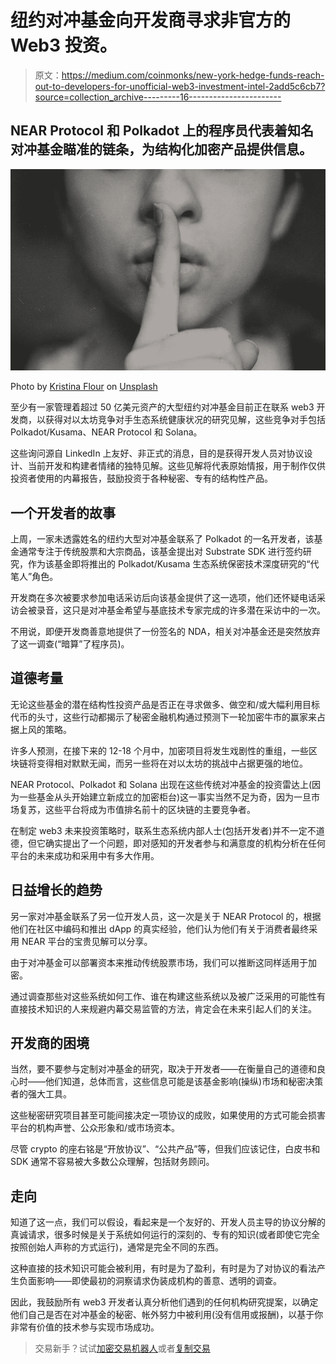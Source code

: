 # 纽约对冲基金向开发商寻求非官方的 Web3 投资。

> 原文：<https://medium.com/coinmonks/new-york-hedge-funds-reach-out-to-developers-for-unofficial-web3-investment-intel-2add5c6cb7?source=collection_archive---------16----------------------->

## NEAR Protocol 和 Polkadot 上的程序员代表着知名对冲基金瞄准的链条，为结构化加密产品提供信息。

![](img/ddf9f7bbd8bbaa509315b4ec7b10b793.png)

Photo by [Kristina Flour](https://unsplash.com/@tinaflour?utm_source=unsplash&utm_medium=referral&utm_content=creditCopyText) on [Unsplash](https://unsplash.com/s/photos/secret-spy?utm_source=unsplash&utm_medium=referral&utm_content=creditCopyText)

至少有一家管理着超过 50 亿美元资产的大型纽约对冲基金目前正在联系 web3 开发商，以获得对以太坊竞争对手生态系统健康状况的研究见解，这些竞争对手包括 Polkadot/Kusama、NEAR Protocol 和 Solana。

这些询问源自 LinkedIn 上友好、非正式的消息，目的是获得开发人员对协议设计、当前开发和构建者情绪的独特见解。这些见解将代表原始情报，用于制作仅供投资者使用的内幕报告，鼓励投资于各种秘密、专有的结构性产品。

## 一个开发者的故事

上周，一家未透露姓名的纽约大型对冲基金联系了 Polkadot 的一名开发者，该基金通常专注于传统股票和大宗商品，该基金提出对 Substrate SDK 进行签约研究，作为该基金即将推出的 Polkadot/Kusama 生态系统保密技术深度研究的“代笔人”角色。

开发商在多次被要求参加电话采访后向该基金提供了这一选项，他们还怀疑电话采访会被录音，这只是对冲基金希望与基底技术专家完成的许多潜在采访中的一次。

不用说，即便开发商善意地提供了一份签名的 NDA，相关对冲基金还是突然放弃了这一调查(“暗算”了程序员)。

## 道德考量

无论这些基金的潜在结构性投资产品是否正在寻求做多、做空和/或大幅利用目标代币的头寸，这些行动都揭示了秘密金融机构通过预测下一轮加密牛市的赢家来占据上风的策略。

许多人预测，在接下来的 12-18 个月中，加密项目将发生戏剧性的重组，一些区块链将变得相对默默无闻，而另一些将在对以太坊的挑战中占据更强的地位。

NEAR Protocol、Polkadot 和 Solana 出现在这些传统对冲基金的投资雷达上(因为一些基金从头开始建立新成立的加密柜台)这一事实当然不足为奇，因为一旦市场复苏，这些平台将成为市值排名前十的区块链的主要竞争者。

在制定 web3 未来投资策略时，联系生态系统内部人士(包括开发者)并不一定不道德，但它确实提出了一个问题，即对感知的开发者参与和满意度的机构分析在任何平台的未来成功和采用中有多大作用。

## 日益增长的趋势

另一家对冲基金联系了另一位开发人员，这一次是关于 NEAR Protocol 的，根据他们在社区中编码和推出 dApp 的真实经验，他们认为他们有关于消费者最终采用 NEAR 平台的宝贵见解可以分享。

由于对冲基金可以部署资本来推动传统股票市场，我们可以推断这同样适用于加密。

通过调查那些对这些系统如何工作、谁在构建这些系统以及被广泛采用的可能性有直接技术知识的人来规避内幕交易监管的方法，肯定会在未来引起人们的关注。

## 开发商的困境

当然，要不要参与定制对冲基金的研究，取决于开发者——在衡量自己的道德和良心时——他们知道，总体而言，这些信息可能是该基金影响(操纵)市场和秘密决策者的强大工具。

这些秘密研究项目甚至可能间接决定一项协议的成败，如果使用的方式可能会损害平台的机构声誉、公众形象和/或市场资本。

尽管 crypto 的座右铭是“开放协议”、“公共产品”等，但我们应该记住，白皮书和 SDK 通常不容易被大多数公众理解，包括财务顾问。

## 走向

知道了这一点，我们可以假设，看起来是一个友好的、开发人员主导的协议分解的真诚请求，很多时候是关于系统如何运行的深刻的、专有的知识(或者即使它完全按照创始人声称的方式运行)，通常是完全不同的东西。

这种直接的技术知识可能会被利用，有时是为了盈利，有时是为了对协议的看法产生负面影响——即使最初的洞察请求伪装成机构的善意、透明的调查。

因此，我鼓励所有 web3 开发者认真分析他们遇到的任何机构研究提案，以确定他们自己是否在对冲基金的秘密、帐外努力中被利用(没有信用或报酬)，以基于你非常有价值的技术参与实现市场成功。

> 交易新手？试试[加密交易机器人](/coinmonks/crypto-trading-bot-c2ffce8acb2a)或者[复制交易](/coinmonks/top-10-crypto-copy-trading-platforms-for-beginners-d0c37c7d698c)